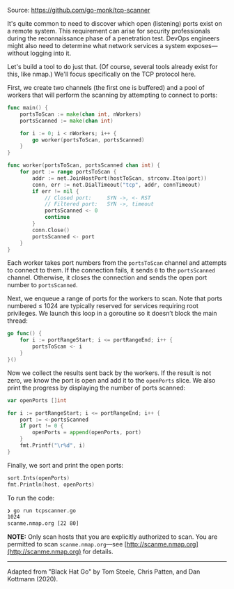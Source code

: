 Source: https://github.com/go-monk/tcp-scanner

It's quite common to need to discover which open (listening) ports exist on a remote system. This requirement can arise for security professionals during the reconnaissance phase of a penetration test. DevOps engineers might also need to determine what network services a system exposes—without logging into it.

Let's build a tool to do just that. (Of course, several tools already exist for this, like nmap.) We'll focus specifically on the TCP protocol here.

First, we create two channels (the first one is buffered) and a pool of workers that will perform the scanning by attempting to connect to ports:

```go
func main() {
	portsToScan := make(chan int, nWorkers)
	portsScanned := make(chan int)

	for i := 0; i < nWorkers; i++ {
		go worker(portsToScan, portsScanned)
	}
}

func worker(portsToScan, portsScanned chan int) {
	for port := range portsToScan {
		addr := net.JoinHostPort(hostToScan, strconv.Itoa(port))
		conn, err := net.DialTimeout("tcp", addr, connTimeout)
		if err != nil {
			// Closed port:     SYN ->, <- RST
			// Filtered port:   SYN ->, timeout
			portsScanned <- 0
			continue
		}
		conn.Close()
		portsScanned <- port
	}
}
```

Each worker takes port numbers from the `portsToScan` channel and attempts to connect to them. If the connection fails, it sends `0` to the `portsScanned` channel. Otherwise, it closes the connection and sends the open port number to `portsScanned`.

Next, we enqueue a range of ports for the workers to scan. Note that ports numbered ≤ 1024 are typically reserved for services requiring root privileges. We launch this loop in a goroutine so it doesn’t block the main thread:

```go
go func() {
	for i := portRangeStart; i <= portRangeEnd; i++ {
		portsToScan <- i
	}
}()
```

Now we collect the results sent back by the workers. If the result is not zero, we know the port is open and add it to the `openPorts` slice. We also print the progress by displaying the number of ports scanned:

```go
var openPorts []int

for i := portRangeStart; i <= portRangeEnd; i++ {
	port := <-portsScanned
	if port != 0 {
		openPorts = append(openPorts, port)
	}
	fmt.Printf("\r%d", i)
}
```

Finally, we sort and print the open ports:

```go
sort.Ints(openPorts)
fmt.Println(host, openPorts)
```

To run the code:

```sh
❯ go run tcpscanner.go 
1024
scanme.nmap.org [22 80]
```

**NOTE:** Only scan hosts that you are explicitly authorized to scan. You are permitted to scan `scanme.nmap.org`—see [http://scanme.nmap.org](http://scanme.nmap.org) for details.

---

Adapted from "Black Hat Go" by Tom Steele, Chris Patten, and Dan Kottmann (2020).
